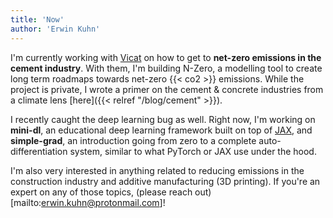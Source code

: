 ```yaml
---
title: 'Now'
author: 'Erwin Kuhn'
---
```


I'm currently working with [Vicat](https://www.vicat.fr/) on how to get to **net-zero emissions in the cement industry**. With them, I'm building N-Zero, a modelling tool to create long term roadmaps towards net-zero {{< co2 >}} emissions. While the project is private, I wrote a primer on the cement & concrete industries from a climate lens [here]({{< relref "/blog/cement" >}}).

I recently caught the deep learning bug as well. Right now, I'm working on **mini-dl**, an educational deep learning framework built on top of [JAX](https://github.com/google/jax), and **simple-grad**, an introduction going from zero to a complete auto-differentiation system, similar to what PyTorch or JAX use under the hood.

I'm also very interested in anything related to reducing emissions in the construction industry and additive manufacturing (3D printing). If you're an expert on any of those topics, (please reach out)[mailto:erwin.kuhn@protonmail.com]!